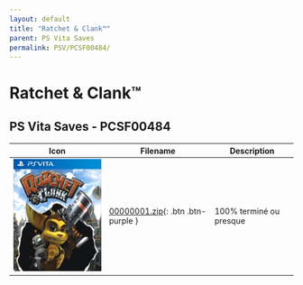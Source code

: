 ```yaml
---
layout: default
title: "Ratchet & Clank™"
parent: PS Vita Saves
permalink: PSV/PCSF00484/
---
```

# Ratchet & Clank™

## PS Vita Saves - PCSF00484

| Icon | Filename | Description |
|------|----------|-------------|
| ![Ratchet & Clank™](icon0.png) | [00000001.zip](00000001.zip){: .btn .btn-purple } | 100% terminé ou presque  |
